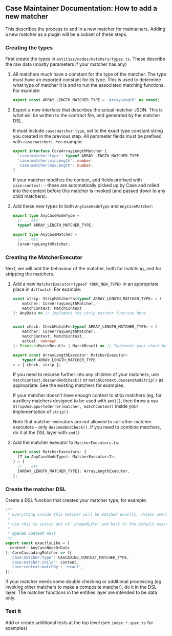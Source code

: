## Case Maintainer Documentation: How to add a new matcher

This describes the process to add in a new matcher for maintainers.
Adding a new matcher as a plugin will be a subset of these steps.

### Creating the types

First create the types in `entities/nodes/matchers/types.ts`. These describe
the raw data (mostly parameters if your matcher has any)

1.  All matchers much have a constant for the type of the matcher. The
    type must have an exported constant for its type. This is used to
    determine what type of matcher it is and to run the associated matching
    functions. For example:
    ```ts
    export const ARRAY_LENGTH_MATCHER_TYPE = 'ArrayLength' as const;
    ```
2.  Export a new interface that describes the actual matcher JSON. This is
    what will be written to the contract file, and generated by the matcher DSL.

    It must include `case:matcher:type`, set to the exact type constant string you created in the previous step.
    All parameter fields must be prefixed with `case:matcher:`. For example:

    ```ts
    export interface CoreArrayLengthMatcher {
      'case:matcher:type': typeof ARRAY_LENGTH_MATCHER_TYPE;
      'case:matcher:minLength': number;
      'case:matcher:maxLength': number;
    }
    ```

    If your matcher modifies the context, add fields prefixed with
    `case:context:` - these are automatically picked up by Case and rolled
    into the context before this matcher is invoked (and passed down to any child matchers).

3.  Add these new types to both `AnyCaseNodeType` and `AnyCaseMatcher`:

    ```ts
    export type AnyCaseNodeType =
      // ...etc
      typeof ARRAY_LENGTH_MATCHER_TYPE;

    export type AnyCaseMatcher =
      // ...etc
      CoreArrayLengthMatcher;
    ```

### Creating the MatcherExecutor

Next, we will add the behaviour of the matcher, both for matching, and for stripping the matchers.

1. Add a new `MatcherExecutor<typeof YOUR_NEW_TYPE>` in an appropriate place in `diffmatch`. For example:

   ```ts
   const strip: StripMatcherFn<typeof ARRAY_LENGTH_MATCHER_TYPE> = (
       matcher: CoreArrayLengthMatcher,
       matchContext: MatchContext
   ): AnyData => // implement the strip matcher function here


   const check: CheckMatchFn<typeof ARRAY_LENGTH_MATCHER_TYPE> = (
       matcher: CoreArrayLengthMatcher,
       matchContext: MatchContext,
       actual: unknown
   ): Promise<MatchResult> | MatchResult => // Implement your check here

   export const ArrayLengthExecutor: MatcherExecutor<
       typeof ARRAY_LENGTH_MATCHER_TYPE
   > = { check, strip };
   ```

   If you need to recurse further into any children of your matchers, use
   `matchContext.descendAndCheck()` or `matchContext.descendAndStrip()` as
   appropriate. See the existing matchers for examples.

   If your matcher doesn't have enough context to strip matchers (eg, for
   auxillery matchers designed to be used with `and()`), then throw a `new StripUnsupportedError(matcher, matchContext)` inside your implementation of `strip()`.

   Note that matcher executors are not allowed to call other matcher executors -
   only `descendAndCheck()`. If you need to combine matchers, do it at the DSL
   layer with `and()`

2. Add the matcher executor to `MatcherExecutors.ts`:
   ```ts
   export const MatcherExecutors: {
     [T in AnyCaseNodeType]: MatcherExecutor<T>;
   } = {
     // ...etc
     [ARRAY_LENGTH_MATCHER_TYPE]: ArrayLengthExecutor,
   };
   ```

### Create the matcher DSL

Create a DSL function that creates your matcher type, for example:

```ts
/**
 * Everything inside this matcher will be matched exactly, unless overridden with an `any*` matcher
 *
 * Use this to switch out of `shapedLike` and back to the default exact matching.
 *
 * @param content What
 */
export const exactlyLike = (
  content: AnyCaseNodeOrData
): CoreCascadingMatcher => ({
  'case:matcher:type': CASCADING_CONTEXT_MATCHER_TYPE,
  'case:matcher:child': content,
  'case:context:matchBy': 'exact',
});
```

If your matcher needs some double checking or additional processing (eg invoking
other matchers to make a composite matcher), do it in the DSL layer. The matcher
functions in the entities layer are intended to be data only.

### Test it

Add or create additional tests at the top level (see `index.*.spec.ts` for examples)
